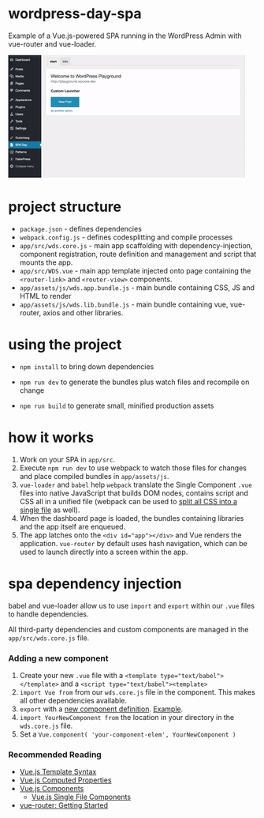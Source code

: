 # wordpress-day-spa
Example of a Vue.js-powered SPA running in the WordPress Admin with vue-router and vue-loader.

![screenshot of spa in action](https://raw.githubusercontent.com/0aveRyan/wordpress-day-spa/master/app/assets/wp-day-spa.gif)

# project structure

* `package.json` - defines dependencies
* `webpack.config.js` - defines codesplitting and compile processes
* `app/src/wds.core.js` - main app scaffolding with dependency-injection, component registration, route definition and management and script that mounts the app.
* `app/src/WDS.vue` - main app template injected onto page containing the `<router-link>` and `<router-view>` components.
* `app/assets/js/wds.app.bundle.js` - main bundle containing CSS, JS and HTML to render
* `app/assets/js/wds.lib.bundle.js` - main bundle containing vue, vue-router, axios and other libraries.

# using the project

* `npm install` to bring down dependencies

* `npm run dev` to generate the bundles plus watch files and recompile on change

* `npm run build` to generate small, minified production assets

# how it works

1. Work on your SPA in `app/src`.
2. Execute `npm run dev` to use webpack to watch those files for changes and place compiled bundles in `app/assets/js`.
3. `vue-loader` and `babel` help `webpack` translate the Single Component `.vue` files into native JavaScript that builds DOM nodes, contains script and CSS all in a unified file (webpack can be used to [split all CSS into a single file](https://github.com/vuejs/vue-loader/blob/master/docs/en/configurations/extract-css.md) as well).
4. When the dashboard page is loaded, the bundles containing libraries and the app itself are enqueued. 
5. The app latches onto the `<div id="app"></div>` and Vue renders the application. `vue-router` by default uses hash navigation, which can be used to launch directly into a screen within the app.

# spa dependency injection

babel and vue-loader allow us to use `import` and `export` within our `.vue` files to handle dependencies.

All third-party dependencies and custom components are managed in the `app/src/wds.core.js` file. 

### Adding a new component
1. Create your new `.vue` file with a `<template type="text/babel"></template>` and a `<script type="text/babel"><template>`
2. `import Vue from` from our `wds.core.js` file in the component. This makes all other dependencies available.
2. `export` with a [new component definition](https://vuejs.org/v2/guide/single-file-components.html). [Example](https://github.com/0aveRyan/wordpress-day-spa/blob/master/app/src/components/PostTable.vue#L22-L28).
2. `import YourNewComponent from` the location in your directory in the `wds.core.js` file.
3. Set a `Vue.component( 'your-component-elem', YourNewComponent )`

### Recommended Reading
* [Vue.js Template Syntax](https://vuejs.org/v2/guide/syntax.html)
* [Vue.js Computed Properties](https://vuejs.org/v2/guide/computed.html)
* [Vue.js Components](https://vuejs.org/v2/guide/components.html)
    * [Vue.js Single File Components](https://vuejs.org/v2/guide/single-file-components.html)
* [vue-router: Getting Started](https://router.vuejs.org/en/essentials/getting-started.html)

